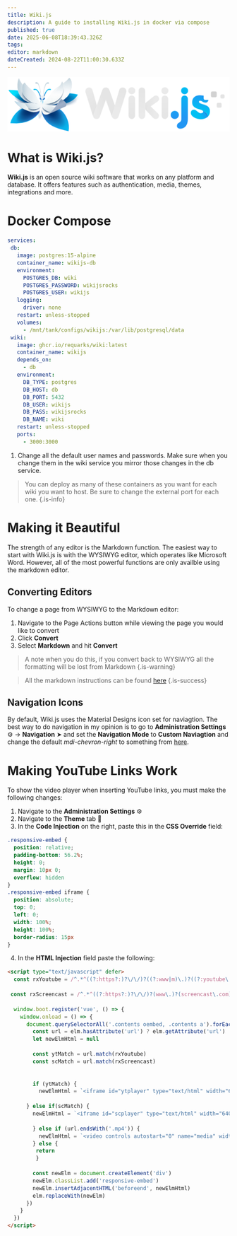```yaml
---
title: Wiki.js
description: A guide to installing Wiki.js in docker via compose
published: true
date: 2025-06-08T18:39:43.326Z
tags: 
editor: markdown
dateCreated: 2024-08-22T11:00:30.633Z
---
```


![](/wikijs-full-inverted-3126313965.png)

# What is Wiki.js?

**Wiki.js** is an open source wiki software that works on any platform and database. It offers features such as authentication, media, themes, integrations and more.

# Docker Compose

```yaml
services:
 db:
   image: postgres:15-alpine
   container_name: wikijs-db
   environment:
     POSTGRES_DB: wiki
     POSTGRES_PASSWORD: wikijsrocks
     POSTGRES_USER: wikijs
   logging:
     driver: none
   restart: unless-stopped
   volumes:
     - /mnt/tank/configs/wikijs:/var/lib/postgresql/data
 wiki:
   image: ghcr.io/requarks/wiki:latest
   container_name: wikijs
   depends_on:
     - db
   environment:
     DB_TYPE: postgres
     DB_HOST: db
     DB_PORT: 5432
     DB_USER: wikijs
     DB_PASS: wikijsrocks
     DB_NAME: wiki
   restart: unless-stopped
   ports:
     - 3000:3000
```

1. Change all the default user names and passwords. Make sure when you change them in the wiki service you mirror those changes in the db service. 
> 
> You can deploy as many of these containers as you want for each wiki you want to host. Be sure to change the external port for each one.
{.is-info}

# Making it Beautiful

The strength of any editor is the Markdown function. The easiest way to start with Wiki.js is with the WYSIWYG editor, which operates like Microsoft Word. However, all of the most powerful functions are only availble using the markdown editor. 

## Converting Editors

To change a page from WYSIWYG to the Markdown editor:
1. Navigate to the Page Actions button while viewing the page you would like to convert
1. Click **Convert**
1. Select **Markdown** and hit **Convert**
> 
> A note when you do this, if you convert back to WYSIWYG all the formatting will be lost from Markdown
{.is-warning}

> All the markdown instructions can be found [here](https://docs.requarks.io/en/editors/markdown)
{.is-success}

## Navigation Icons

By default, Wiki.js uses the Material Designs icon set for naviagtion. The best way to do navigation in my opinion is to go to **Administration Settings** ⚙️ → **Navigation** ➤ and set the **Navigation Mode** to **Custom Naviagtion** and change the default *mdi-chevron-right* to something from [here](https://pictogrammers.com/library/mdi/).

# Making YouTube Links Work
To show the video player when inserting YouTube links, you must make the following changes:
1. Navigate to the **Administration Settings** ⚙️
1. Navigate to the **Theme** tab 🎨
1. In the **Code Injection** on the right, paste this in the **CSS Override** field:
```css
.responsive-embed {
  position: relative;
  padding-bottom: 56.2%;
  height: 0;
  margin: 10px 0;
  overflow: hidden
}
.responsive-embed iframe {
  position: absolute;
  top: 0;
  left: 0;
  width: 100%;
  height: 100%;
  border-radius: 15px
}
```
4. In the **HTML Injection** field paste the following:
```html
<script type="text/javascript" defer>
  const rxYoutube = /^.*^((?:https?:)?\/\/)?((?:www|m)\.)?((?:youtube\.com|youtu.be))(\/(?:[\w\-]+\?v=|embed\/|v\/|shorts\/)?)([\w\-]+)(\S+)?$/

 const rxScreencast = /^.*^((?:https?:)?\/\/)?(www\.)?(screencast\.com)(\/users)\/([a-z0-9_-]+)\/folders\/([a-z0-9%_-]+)\/media\/([a-z0-9_-]+)(?:\/)?$/im

  window.boot.register('vue', () => {
    window.onload = () => {
      document.querySelectorAll('.contents oembed, .contents a').forEach(elm => {
        const url = elm.hasAttribute('url') ? elm.getAttribute('url') : elm.getAttribute('href')
        let newElmHtml = null
       
        const ytMatch = url.match(rxYoutube)
        const scMatch = url.match(rxScreencast)

 
        if (ytMatch) {
          newElmHtml = `<iframe id="ytplayer" type="text/html" width="640" height="360" src="https://www.youtube-nocookie.com/embed/${ytMatch[5]}" frameborder="0" allow="accelerometer; encrypted-media; gyroscope; picture-in-picture" allowfullscreen></iframe>`
        
      } else if(scMatch) {
        newElmHtml = `<iframe id="scplayer" type="text/html" width="640" height="360" src="${url}/embed" frameborder="0" allowfullscreen></iframe>`

        } else if (url.endsWith('.mp4')) {
          newElmHtml = `<video controls autostart="0" name="media" width="640" height="360"><source src="${url}" type="video/mp4"></video>`
        } else {
         return
         }

        const newElm = document.createElement('div') 
        newElm.classList.add('responsive-embed')
        newElm.insertAdjacentHTML('beforeend', newElmHtml)
        elm.replaceWith(newElm)
      })
    }  
  })
</script>
```
